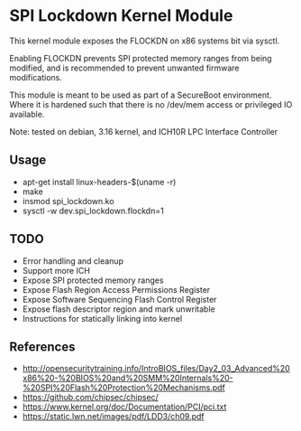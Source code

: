 # SPI Lockdown Kernel Module

This kernel module exposes the FLOCKDN on x86 systems bit via sysctl.

Enabling FLOCKDN prevents SPI protected memory ranges from being
modified, and is recommended to prevent unwanted firmware modifications.

This module is meant to be used as part of a SecureBoot environment.
Where it is hardened such that there is no /dev/mem access or privileged
IO available.

Note: tested on debian, 3.16 kernel, and ICH10R LPC Interface
Controller

## Usage

* apt-get install linux-headers-$(uname -r)
* make
* insmod spi_lockdown.ko
* sysctl -w dev.spi_lockdown.flockdn=1

## TODO

* Error handling and cleanup
* Support more ICH
* Expose SPI protected memory ranges
* Expose Flash Region Access Permissions Register
* Expose Software Sequencing Flash Control Register
* Expose flash descriptor region and mark unwritable
* Instructions for statically linking into kernel

## References

* http://opensecuritytraining.info/IntroBIOS_files/Day2_03_Advanced%20x86%20-%20BIOS%20and%20SMM%20Internals%20-%20SPI%20Flash%20Protection%20Mechanisms.pdf
* https://github.com/chipsec/chipsec/
* https://www.kernel.org/doc/Documentation/PCI/pci.txt
* https://static.lwn.net/images/pdf/LDD3/ch09.pdf
